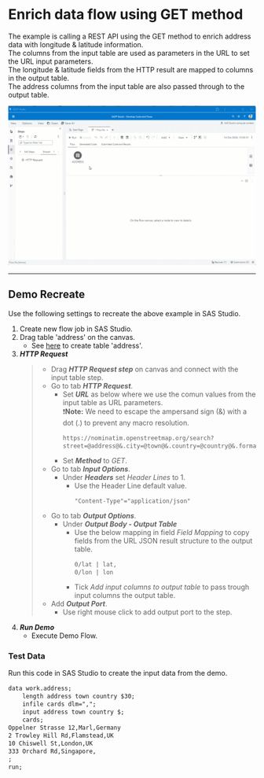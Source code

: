 # Enrich data flow using GET method
The example is calling a REST API using the GET method to enrich address data with longitude & latitude information.<br>
The columns from the input table are used as parameters in the URL to set the URL input parameters.<br>
The longitude & latitude fields from the HTTP result are mapped to columns in the output table.<br>
The address columns from the input table are also passed through to the output table.

![](../../img/HTTPRequest_ex3.gif)

---
## Demo Recreate
Use the following settings to recreate the above example in SAS Studio.

1. Create new flow job in SAS Studio.
2. Drag table 'address' on the canvas.
	* See [here](#testdata-) to create table 'address'.
3. ***HTTP Request***
	> * Drag ***HTTP Request step*** on canvas  and connect with the input table step.
	> * Go to tab ***HTTP Request***.
	>	* Set ***URL*** as below where we use the comun values from the input table as URL parameters.<br>
 	>         :exclamation:**Note:** We need to escape the ampersand sign (&) with a dot (.) to prevent any macro resolution.
	>		```
	>		https://nominatim.openstreetmap.org/search?street=@address@&.city=@town@&.country=@country@&.format=json&.addressdetails=1&.limit=1
	>		```
	>	* Set ***Method*** to *GET*.
	> * Go to tab ***Input Options***.
	>	* Under ***Headers*** set *Header Lines* to 1.
	>		* Use the Header Line default value.<br>
	>			```
	>			"Content-Type"="application/json"
	>			```
	> * Go to tab ***Output Options***.
	>	* Under ***Output Body - Output Table***<br>
 	> 		* Use the below mapping in field *Field Mapping* to copy fields from the URL JSON result structure to the output table.
	>			```
	>			0/lat | lat,
	>			0/lon | lon
	>			```
 	> 		* Tick *Add input columns to output table* to pass trough input columns the output table.
	> * Add ***Output Port***.
	>	* Use right mouse click to add output port to the step.
4. ***Run Demo***
	* Execute Demo Flow.

### Test Data <a name="testdata-"></a>
Run this code in SAS Studio to create the input data from the demo.
```
data work.address;
	length address town country $30;
	infile cards dlm=",";
	input address town country $;
	cards;
Oppelner Strasse 12,Marl,Germany
2 Trowley Hill Rd,Flamstead,UK
10 Chiswell St,London,UK
333 Orchard Rd,Singapore,
;
run;
```

